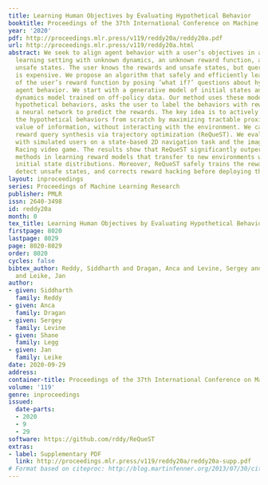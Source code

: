 ```yaml
---
title: Learning Human Objectives by Evaluating Hypothetical Behavior
booktitle: Proceedings of the 37th International Conference on Machine Learning
year: '2020'
pdf: http://proceedings.mlr.press/v119/reddy20a/reddy20a.pdf
url: http://proceedings.mlr.press/v119/reddy20a.html
abstract: We seek to align agent behavior with a user’s objectives in a reinforcement
  learning setting with unknown dynamics, an unknown reward function, and unknown
  unsafe states. The user knows the rewards and unsafe states, but querying the user
  is expensive. We propose an algorithm that safely and efficiently learns a model
  of the user’s reward function by posing ’what if?’ questions about hypothetical
  agent behavior. We start with a generative model of initial states and a forward
  dynamics model trained on off-policy data. Our method uses these models to synthesize
  hypothetical behaviors, asks the user to label the behaviors with rewards, and trains
  a neural network to predict the rewards. The key idea is to actively synthesize
  the hypothetical behaviors from scratch by maximizing tractable proxies for the
  value of information, without interacting with the environment. We call this method
  reward query synthesis via trajectory optimization (ReQueST). We evaluate ReQueST
  with simulated users on a state-based 2D navigation task and the image-based Car
  Racing video game. The results show that ReQueST significantly outperforms prior
  methods in learning reward models that transfer to new environments with different
  initial state distributions. Moreover, ReQueST safely trains the reward model to
  detect unsafe states, and corrects reward hacking before deploying the agent.
layout: inproceedings
series: Proceedings of Machine Learning Research
publisher: PMLR
issn: 2640-3498
id: reddy20a
month: 0
tex_title: Learning Human Objectives by Evaluating Hypothetical Behavior
firstpage: 8020
lastpage: 8029
page: 8020-8029
order: 8020
cycles: false
bibtex_author: Reddy, Siddharth and Dragan, Anca and Levine, Sergey and Legg, Shane
  and Leike, Jan
author:
- given: Siddharth
  family: Reddy
- given: Anca
  family: Dragan
- given: Sergey
  family: Levine
- given: Shane
  family: Legg
- given: Jan
  family: Leike
date: 2020-09-29
address: 
container-title: Proceedings of the 37th International Conference on Machine Learning
volume: '119'
genre: inproceedings
issued:
  date-parts:
  - 2020
  - 9
  - 29
software: https://github.com/rddy/ReQueST
extras:
- label: Supplementary PDF
  link: http://proceedings.mlr.press/v119/reddy20a/reddy20a-supp.pdf
# Format based on citeproc: http://blog.martinfenner.org/2013/07/30/citeproc-yaml-for-bibliographies/
---
```

